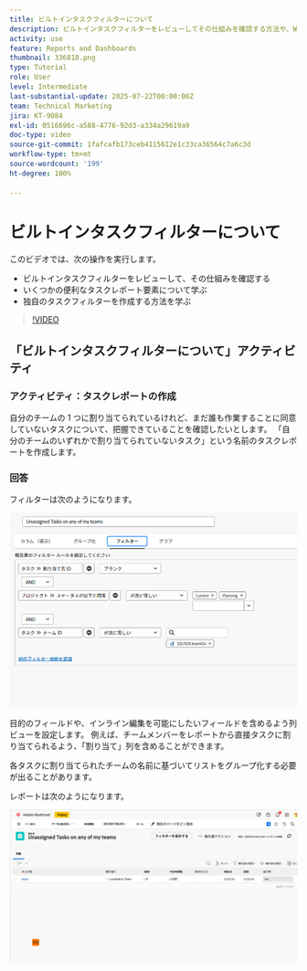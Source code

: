 ```yaml
---
title: ビルトインタスクフィルターについて
description: ビルトインタスクフィルターをレビューしてその仕組みを確認する方法や、Workfront で独自のタスクフィルターを作成する方法を説明します。
activity: use
feature: Reports and Dashboards
thumbnail: 336818.png
type: Tutorial
role: User
level: Intermediate
last-substantial-update: 2025-07-22T00:00:00Z
team: Technical Marketing
jira: KT-9084
exl-id: 0516696c-a588-4776-92d3-a334a29619a9
doc-type: video
source-git-commit: 1fafcafb173ceb4115612e1c33ca36564c7a6c3d
workflow-type: tm+mt
source-wordcount: '199'
ht-degree: 100%

---
```


# ビルトインタスクフィルターについて

このビデオでは、次の操作を実行します。

* ビルトインタスクフィルターをレビューして、その仕組みを確認する
* いくつかの便利なタスクレポート要素について学ぶ
* 独自のタスクフィルターを作成する方法を学ぶ

>[!VIDEO](https://video.tv.adobe.com/v/336818/?quality=12&learn=on)

## 「ビルトインタスクフィルターについて」アクティビティ


### アクティビティ：タスクレポートの作成

自分のチームの 1 つに割り当てられているけれど、まだ誰も作業することに同意していないタスクについて、把握できていることを確認したいとします。 「自分のチームのいずれかで割り当てられていないタスク」という名前のタスクレポートを作成します。

### 回答

フィルターは次のようになります。

![タスクフィルターを作成する画面の画像](assets/opening-built-in-task-filters-1.png)

目的のフィールドや、インライン編集を可能にしたいフィールドを含めるよう列ビューを設定します。 例えば、チームメンバーをレポートから直接タスクに割り当てられるよう、「割り当て」列を含めることができます。

各タスクに割り当てられたチームの名前に基づいてリストをグループ化する必要が出ることがあります。

レポートは次のようになります。

![タスクレポートの画像](assets/opening-built-in-task-filters-2.png)
